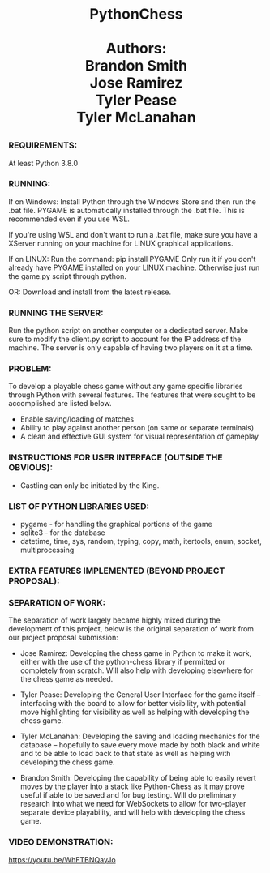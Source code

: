 # <p align="center"> PythonChess <br><br>Authors:<br>Brandon Smith<br>Jose Ramirez<br>Tyler Pease<br>Tyler McLanahan </p>

### REQUIREMENTS:
At least Python 3.8.0

### RUNNING:
If on Windows: Install Python through the Windows Store and then run the .bat file.
PYGAME is automatically installed through the .bat file.
This is recommended even if you use WSL.

If you're using WSL and don't want to run a .bat file, make sure you have a XServer
running on your machine for LINUX graphical applications.

If on LINUX:
Run the command: pip install PYGAME
Only run it if you don't already have PYGAME installed on your LINUX machine.
Otherwise just run the game.py script through python.

OR:
Download and install from the latest release.

### RUNNING THE SERVER:
Run the python script on another computer or a dedicated server. Make sure to modify the client.py script
to account for the IP address of the machine. The server is only capable of having two players on it
at a time.

### PROBLEM:
To develop a playable chess game without any game specific libraries through Python with several features. The features that were sought to be accomplished are listed below.
* Enable saving/loading of matches
* Ability to play against another person (on same or separate terminals)
* A clean and effective GUI system for visual representation of gameplay

### INSTRUCTIONS FOR USER INTERFACE (OUTSIDE THE OBVIOUS):
* Castling can only be initiated by the King.

### LIST OF PYTHON LIBRARIES USED:
* pygame - for handling the graphical portions of the game
* sqlite3 - for the database
* datetime, time, sys, random, typing, copy, math, itertools, enum, socket, multiprocessing

### EXTRA FEATURES IMPLEMENTED (BEYOND PROJECT PROPOSAL):

### SEPARATION OF WORK:
The separation of work largely became highly mixed during the development of this project, below is the original separation of work from our project proposal submission:
* Jose Ramirez: Developing the chess game in Python to make it work, either with the use of the python-chess library if permitted or completely from scratch.  Will also help with developing elsewhere for the chess game as needed.

* Tyler Pease: Developing the General User Interface for the game itself – interfacing with the board to allow for better visibility, with potential move highlighting for visibility as well as helping with developing the chess game.

* Tyler McLanahan: Developing the saving and loading mechanics for the database – hopefully to save every move made by both black and white and to be able to load back to that state as well as helping with developing the chess game.

* Brandon Smith: Developing the capability of being able to easily revert moves by the player into a stack like Python-Chess as it may prove useful if able to be saved and for bug testing. Will do preliminary research into what we need for WebSockets to allow for two-player separate device playability, and will help with developing the chess game.

### VIDEO DEMONSTRATION:
https://youtu.be/WhFTBNQayJo

